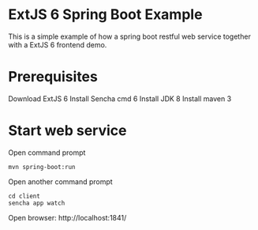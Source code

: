# ExtJS 6 Spring Boot Example

This is a simple example of how a spring boot restful web service together with a ExtJS 6 frontend demo.

# Prerequisites

Download ExtJS 6
Install Sencha cmd 6
Install JDK 8
Install maven 3

# Start web service

Open command prompt

```
mvn spring-boot:run 
```

Open another command prompt

```
cd client
sencha app watch
```

Open browser: http://localhost:1841/

